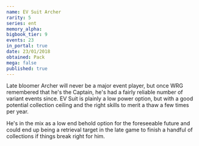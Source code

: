 ```yaml
---
name: EV Suit Archer
rarity: 5
series: ent
memory_alpha:
bigbook_tier: 9
events: 23
in_portal: true
date: 23/01/2018
obtained: Pack
mega: false
published: true
---
```


Late bloomer Archer will never be a major event player, but once WRG remembered that he's the Captain, he's had a fairly reliable number of variant events since. EV Suit is plainly a low power option, but with a good potential collection ceiling and the right skills to merit a thaw a few times per year.

He's in the mix as a low end behold option for the foreseeable future and could end up being a retrieval target in the late game to finish a handful of collections if things break right for him.
